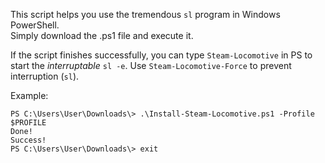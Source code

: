 This script helps you use the tremendous `sl` program in Windows PowerShell.  
Simply download the .ps1 file and execute it.

If the script finishes successfully, you can type `Steam-Locomotive` in PS to start the *interruptable* `sl -e`. Use `Steam-Locomotive-Force` to prevent interruption (`sl`).

Example:

    PS C:\Users\User\Downloads\> .\Install-Steam-Locomotive.ps1 -Profile $PROFILE
    Done!
    Success!
    PS C:\Users\User\Downloads\> exit
